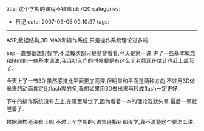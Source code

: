 title: 这个学期的课程不错嘛
id: 420
categories:
  - 日记
date: 2007-03-05 09:10:37
tags:
---

ASP,数据结构,3D MAX和操作系统,只是操作系统理论过多啦.

asp一直都很想好好学,不过每次都只是寥寥看看,今天是第一课,讲了一些基本概念和html的一些基本语法,我当初入门的时候要是有这么个老师现在估计也赶上盖茨了.

今天上了一节3D,虽然感觉比平面更加高深,但明显和平面是两种方向.不过用3D做出来的动画肯定比flash爽的多,我想如果用3D做出来再转成flash一定更好.

下午的操作系统没有去上,在寝室睡觉了,因为看着一本的理论我就头晕.最后一晕就睡着了.

数据结构还没有上呢,不过上个学期的c语言连指针都没学,真不清楚这个要怎么讲.